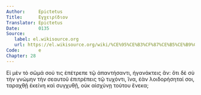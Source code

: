 ```yaml
---
Author:     Epictetus  
Title:      Εγχειρίδιον  
Translator: Epictetus  
Date:       0135  
Source:
   label: el.wikisource.org
   url: https://el.wikisource.org/wiki/%CE%95%CE%B3%CF%87%CE%B5%CE%B9%CF%81%CE%AF%CE%B4%CE%B9%CE%BF%CE%BD 
Code:       e  
Chapter: 28
---
```


Εἰ μὲν τὸ σῶμά σού τις ἐπέτρεπε τῷ ἀπαντήσαντι, ἠγανάκτεις ἄν: ὅτι δὲ σὺ τὴν
γνώμην τὴν σεαυτοῦ ἐπιτρέπεις τῷ τυχόντι, ἵνα, ἐὰν λοιδορήσηταί σοι, ταραχθῇ
ἐκείνη καὶ συγχυθῇ, οὐκ αἰσχύνῃ τούτου ἕνεκα;


